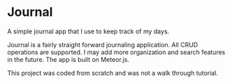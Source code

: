 Journal
=======

A simple journal app that I use to keep track of my days.

Journal is a fairly straight forward journaling application. All CRUD operations are supported. I may add more organization and search features in the future. The app is built on Meteor.js.

This project was coded from scratch and was not a walk through tutorial.
